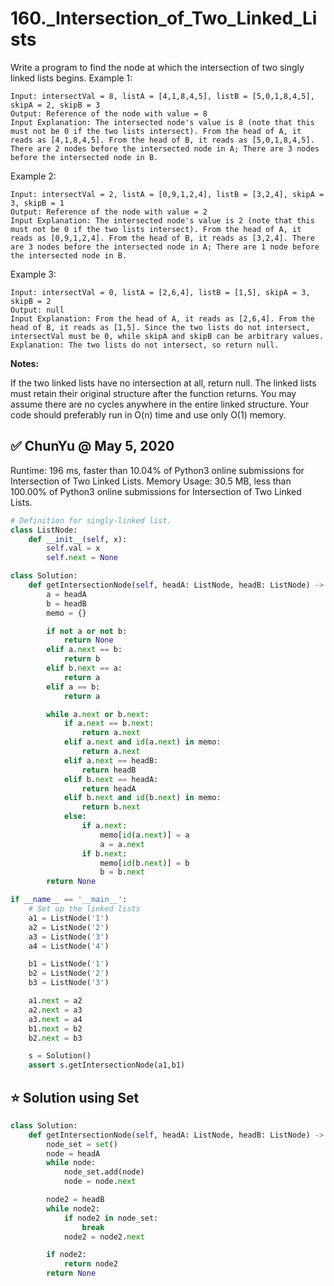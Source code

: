# 160._Intersection_of_Two_Linked_Lists
Write a program to find the node at which the intersection of two singly linked lists begins. Example 1:

```text
Input: intersectVal = 8, listA = [4,1,8,4,5], listB = [5,0,1,8,4,5], skipA = 2, skipB = 3
Output: Reference of the node with value = 8
Input Explanation: The intersected node's value is 8 (note that this must not be 0 if the two lists intersect). From the head of A, it reads as [4,1,8,4,5]. From the head of B, it reads as [5,0,1,8,4,5]. There are 2 nodes before the intersected node in A; There are 3 nodes before the intersected node in B.
```

Example 2:

```text
Input: intersectVal = 2, listA = [0,9,1,2,4], listB = [3,2,4], skipA = 3, skipB = 1
Output: Reference of the node with value = 2
Input Explanation: The intersected node's value is 2 (note that this must not be 0 if the two lists intersect). From the head of A, it reads as [0,9,1,2,4]. From the head of B, it reads as [3,2,4]. There are 3 nodes before the intersected node in A; There are 1 node before the intersected node in B.
```

Example 3:

```text
Input: intersectVal = 0, listA = [2,6,4], listB = [1,5], skipA = 3, skipB = 2
Output: null
Input Explanation: From the head of A, it reads as [2,6,4]. From the head of B, it reads as [1,5]. Since the two lists do not intersect, intersectVal must be 0, while skipA and skipB can be arbitrary values.
Explanation: The two lists do not intersect, so return null.
```

**Notes:**

If the two linked lists have no intersection at all, return null. The linked lists must retain their original structure after the function returns. You may assume there are no cycles anywhere in the entire linked structure. Your code should preferably run in O(n) time and use only O(1) memory.

## ✅ ChunYu @ May 5, 2020
Runtime: 196 ms, faster than 10.04% of Python3 online submissions for Intersection of Two Linked Lists. Memory Usage: 30.5 MB, less than 100.00% of Python3 online submissions for Intersection of Two Linked Lists.

```python
# Definition for singly-linked list.
class ListNode:
    def __init__(self, x):
        self.val = x
        self.next = None

class Solution:
    def getIntersectionNode(self, headA: ListNode, headB: ListNode) -> ListNode:
        a = headA
        b = headB
        memo = {}

        if not a or not b:
            return None
        elif a.next == b:
            return b
        elif b.next == a:
            return a
        elif a == b:
            return a

        while a.next or b.next:
            if a.next == b.next:
                return a.next
            elif a.next and id(a.next) in memo: 
                return a.next
            elif a.next == headB:
                return headB
            elif b.next == headA:
                return headA
            elif b.next and id(b.next) in memo:
                return b.next
            else:
                if a.next:
                    memo[id(a.next)] = a
                    a = a.next
                if b.next:
                    memo[id(b.next)] = b
                    b = b.next
        return None

if __name__ == '__main__':
    # Set up the linked lists
    a1 = ListNode('1')
    a2 = ListNode('2')
    a3 = ListNode('3')
    a4 = ListNode('4')

    b1 = ListNode('1')
    b2 = ListNode('2')
    b3 = ListNode('3')

    a1.next = a2
    a2.next = a3
    a3.next = a4
    b1.next = b2
    b2.next = b3

    s = Solution()
    assert s.getIntersectionNode(a1,b1)
```

## ⭐️ Solution using Set

```python
class Solution:
    def getIntersectionNode(self, headA: ListNode, headB: ListNode) -> ListNode:
        node_set = set()
        node = headA
        while node:
            node_set.add(node)
            node = node.next

        node2 = headB
        while node2:
            if node2 in node_set:
                break
            node2 = node2.next

        if node2:
            return node2
        return None
```
